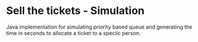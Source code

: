 # Sell the tickets - Simulation
Java implementation for simulating priority based queue and generating the time in seconds to allocate a ticket to a speciic person.
